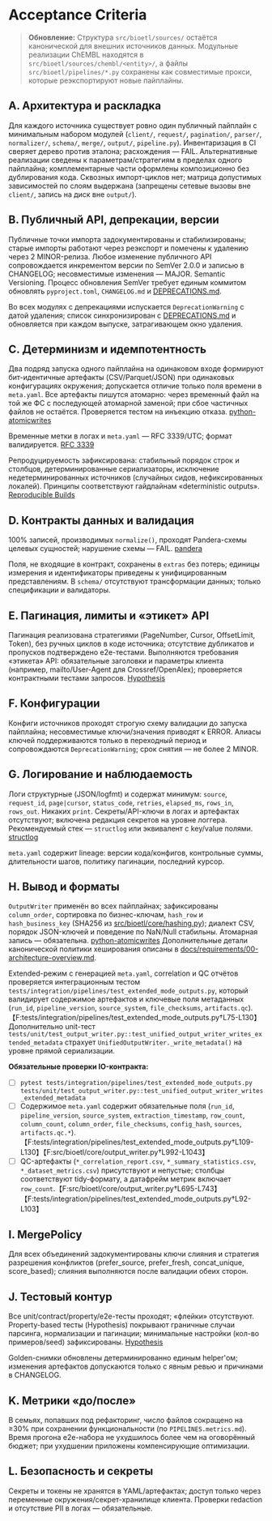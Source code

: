# Acceptance Criteria

> **Обновление:** Структура `src/bioetl/sources/` остаётся канонической для внешних источников данных. Модульные реализации ChEMBL находятся в `src/bioetl/sources/chembl/<entity>/`, а файлы `src/bioetl/pipelines/*.py` сохранены как совместимые прокси, которые реэкспортируют новые пайплайны.

## A. Архитектура и раскладка

Для каждого источника существует ровно один публичный пайплайн с минимальным набором модулей (`client/`, `request/`, `pagination/`, `parser/`, `normalizer/`, `schema/`, `merge/`, `output/`, `pipeline.py`). Инвентаризация в CI сверяет дерево против эталона; расхождения — FAIL. Альтернативные реализации сведены к параметрам/стратегиям в пределах одного пайплайна; комплементарные части оформлены композиционно без дублирования кода. Сквозных импорт-циклов нет; матрица допустимых зависимостей по слоям выдержана (запрещены сетевые вызовы вне `client/`, запись на диск вне `output/`).

## B. Публичный API, депрекации, версии

Публичные точки импорта задокументированы и стабилизированы; старые импорты работают через реэкспорт и помечены к удалению через 2 MINOR-релиза. Любое изменение публичного API сопровождается инкрементом версии по SemVer 2.0.0 и записью в CHANGELOG; несовместимые изменения — MAJOR. Semantic Versioning. Процесс обновления SemVer требует единым коммитом обновлять `pyproject.toml`, `CHANGELOG.md` и [DEPRECATIONS.md](../DEPRECATIONS.md).

Во всех модулях с депрекациями испускается `DeprecationWarning` с датой удаления; список синхронизирован с [DEPRECATIONS.md](../DEPRECATIONS.md) и обновляется при каждом выпуске, затрагивающем окно удаления.

## C. Детерминизм и идемпотентность

Два подряд запуска одного пайплайна на одинаковом входе формируют бит-идентичные артефакты (CSV/Parquet/JSON) при одинаковых конфигурациях окружения; допускается отличие только поля времени в `meta.yaml`. Все артефакты пишутся атомарно: через временный файл на той же ФС с последующей атомарной заменой; при сбое частичных файлов не остаётся. Проверяется тестом на инъекцию отказа. [python-atomicwrites](https://python-atomicwrites.readthedocs.io)

Временные метки в логах и `meta.yaml` — RFC 3339/UTC; формат валидируется. [RFC 3339](https://datatracker.ietf.org/doc/html/rfc3339)

Репродуцируемость зафиксирована: стабильный порядок строк и столбцов, детерминированные сериализаторы, исключение недетерминированных источников (случайных сидов, нефиксированных локалей). Принципы соответствуют гайдлайнам «deterministic outputs». [Reproducible Builds](https://reproducible-builds.org)

## D. Контракты данных и валидация

100% записей, производимых `normalize()`, проходят Pandera-схемы целевых сущностей; нарушение схемы — FAIL. [pandera](https://pandera.readthedocs.io)

Поля, не входящие в контракт, сохранены в `extras` без потерь; единицы измерения и идентификаторы приведены к унифицированным представлениям. В `schema/` отсутствуют трансформации данных; только спецификации и валидаторы.

## E. Пагинация, лимиты и «этикет» API

Пагинация реализована стратегиями (PageNumber, Cursor, OffsetLimit, Token), без ручных циклов в коде источника; отсутствие дубликатов и пропусков подтверждено e2e-тестами. Выполняются требования «этикета» API: обязательные заголовки и параметры клиента (например, mailto/User-Agent для Crossref/OpenAlex); проверяется контрактными тестами запросов. [Hypothesis](https://hypothesis.readthedocs.io)

## F. Конфигурации

Конфиги источников проходят строгую схему валидации до запуска пайплайна; несовместимые ключи/значения приводят к ERROR. Алиасы ключей поддерживаются только в переходный период и сопровождаются `DeprecationWarning`; срок снятия — не более 2 MINOR.

## G. Логирование и наблюдаемость

Логи структурные (JSON/logfmt) и содержат минимум: `source`, `request_id`, `page|cursor`, `status_code`, `retries`, `elapsed_ms`, `rows_in`, `rows_out`. Никаких `print`. Секреты/API-ключи в логах и артефактах отсутствуют; включена редакция секретов на уровне логгера. Рекомендуемый стек — `structlog` или эквивалент с key/value полями. [structlog](https://structlog.readthedocs.io)

`meta.yaml` содержит lineage: версии кода/конфигов, контрольные суммы, длительности шагов, политику пагинации, последний курсор.

## H. Вывод и форматы

`OutputWriter` применён во всех пайплайнах; зафиксированы `column_order`, сортировка по бизнес-ключам, `hash_row` и `hash_business_key` (SHA256 из [src/bioetl/core/hashing.py](../src/bioetl/core/hashing.py)); диалект CSV, порядок JSON-ключей и поведение по NaN/Null стабильны. Атомарная запись — обязательна. [python-atomicwrites](https://python-atomicwrites.readthedocs.io) Дополнительные детали канонической политики хеширования описаны в [docs/requirements/00-architecture-overview.md](../docs/requirements/00-architecture-overview.md).

Extended-режим с генерацией `meta.yaml`, correlation и QC отчётов проверяется интеграционным тестом `tests/integration/pipelines/test_extended_mode_outputs.py`, который валидирует содержимое артефактов и ключевые поля метаданных (`run_id`, `pipeline_version`, `source_system`, `file_checksums`, `artifacts.qc`).【F:tests/integration/pipelines/test_extended_mode_outputs.py†L75-L130】 Дополнительно unit-тест `tests/unit/test_output_writer.py::test_unified_output_writer_writes_extended_metadata` страхует `UnifiedOutputWriter._write_metadata()` на уровне прямой сериализации.

**Обязательные проверки IO-контракта:**

- [ ] `pytest tests/integration/pipelines/test_extended_mode_outputs.py tests/unit/test_output_writer.py::test_unified_output_writer_writes_extended_metadata`
- [ ] Содержимое `meta.yaml` содержит обязательные поля (`run_id`, `pipeline_version`, `source_system`, `extraction_timestamp`, `row_count`, `column_count`, `column_order`, `file_checksums`, `config_hash`, `sources`, `artifacts.qc.*`).【F:tests/integration/pipelines/test_extended_mode_outputs.py†L109-L130】【F:src/bioetl/core/output_writer.py†L992-L1043】
- [ ] QC-артефакты (`*_correlation_report.csv`, `*_summary_statistics.csv`, `*_dataset_metrics.csv`) присутствуют и непустые; столбцы соответствуют tidy-формату, а датафрейм метрик включает `row_count`.【F:src/bioetl/core/output_writer.py†L695-L743】【F:tests/integration/pipelines/test_extended_mode_outputs.py†L92-L103】

## I. MergePolicy

Для всех объединений задокументированы ключи слияния и стратегия разрешения конфликтов (prefer_source, prefer_fresh, concat_unique, score_based); слияния выполняются после валидации обеих сторон.

## J. Тестовый контур

Все unit/contract/property/e2e-тесты проходят; «флейки» отсутствуют. Property-based тесты (Hypothesis) покрывают граничные случаи парсинга, нормализации и пагинации; минимальные настройки (кол-во примеров/seed) зафиксированы. [Hypothesis](https://hypothesis.readthedocs.io)

Golden-снимки обновлены детерминированно единым helper'ом; изменения артефактов допускаются только с явным ревью и причинами в CHANGELOG.

## K. Метрики «до/после»

В семьях, попавших под рефакторинг, число файлов сокращено на ≥30% при сохранении функциональности (по `PIPELINES.metrics.md`). Время прогона e2e-набора не ухудшилось более чем на оговорённый бюджет; при ухудшении приложены компенсирующие оптимизации.

## L. Безопасность и секреты

Секреты и токены не хранятся в YAML/артефактах; доступ только через переменные окружения/секрет-хранилище клиента. Проверки redaction и отсутствие PII в логах — обязательные.

